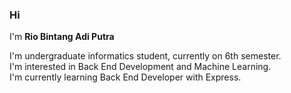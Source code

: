 ### Hi
I'm **Rio Bintang Adi Putra**

I'm undergraduate informatics student, currently on 6th semester. \
I'm interested in Back End Development and Machine Learning. \
I'm currently learning Back End Developer with Express.
